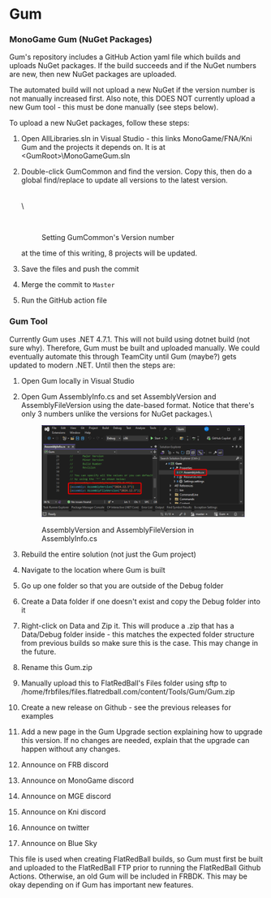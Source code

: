 # Gum

### MonoGame Gum (NuGet Packages)

Gum's repository includes a GitHub Action yaml file which builds and uploads NuGet packages. If the build succeeds and if the NuGet numbers are new, then new NuGet packages are uploaded.

The automated build will not upload a new NuGet if the version number is not manually increased first. Also note, this DOES NOT currently upload a new Gum tool - this must be done manually (see steps below).

To upload a new NuGet packages, follow these steps:

1. Open AllLibraries.sln in Visual Studio - this links MonoGame/FNA/Kni Gum and the projects it depends on. It is at \<GumRoot>\MonoGameGum.sln
2.  Double-click GumCommon and find the version. Copy this, then do a global find/replace to update all versions to the latest version.\
    \
    \
    \


    <figure><img src="../../.gitbook/assets/image (83).png" alt=""><figcaption><p>Setting GumCommon's Version number</p></figcaption></figure>

    at the time of this writing, 8 projects will be updated.
3. Save the files and push the commit
4. Merge the commit to `Master`
5. Run the GitHub action file

### Gum Tool

Currently Gum uses .NET 4.7.1. This will not build using dotnet build (not sure why). Therefore, Gum must be built and uploaded manually. We could eventually automate this through TeamCity until Gum (maybe?) gets updated to modern .NET. Until then the steps are:

1. Open Gum locally in Visual Studio
2.  Open Gum AssemblyInfo.cs and set AssemblyVersion and AssemblyFileVersion using the date-based format. Notice that there's only 3 numbers unlike the versions for NuGet packages.\


    <figure><img src="../../.gitbook/assets/23_07 47 02.png" alt=""><figcaption><p>AssemblyVersion and AssemblyFileVersion in AssemblyInfo.cs</p></figcaption></figure>
3. Rebuild the entire solution (not just the Gum project)
4. Navigate to the location where Gum is built
5. Go up one folder so that you are outside of the Debug folder
6. Create a Data folder if one doesn't exist and copy the Debug folder into it
7. Right-click on Data and Zip it. This will produce a .zip that has a Data/Debug folder inside - this matches the expected folder structure from previous builds so make sure this is the case. This may change in the future.
8. Rename this Gum.zip
9. Manually upload this to FlatRedBall's Files folder using sftp to /home/frbfiles/files.flatredball.com/content/Tools/Gum/Gum.zip
10. Create a new release on Github - see the previous releases for examples
11. Add a new page in the Gum Upgrade section explaining how to upgrade this version. If no changes are needed, explain that the upgrade can happen without any changes.&#x20;
12. Announce on FRB discord
13. Announce on MonoGame discord
14. Announce on MGE discord
15. Announce on Kni discord
16. Announce on twitter
17. Announce on Blue Sky

This file is used when creating FlatRedBall builds, so Gum must first be built and uploaded to the FlatRedBall FTP prior to running the FlatRedBall Github Actions. Otherwise, an old Gum will be included in FRBDK. This may be okay depending on if Gum has important new features.
